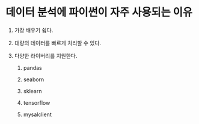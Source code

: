 # 데이터 분석에 파이썬이 자주 사용되는 이유

1. 가장 배우기 쉽다. 

2. 대량의 데이터를 빠르게 처리할 수 있다.

3. 다양한 라이버리를 지원한다.

   1. pandas

   1. seaborn

   1. sklearn

   1. tensorflow

   1. mysalclient